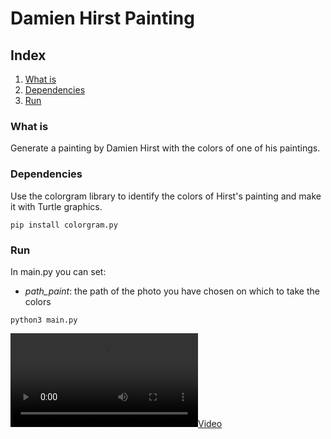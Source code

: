 # Damien Hirst Painting

## Index
1. [What is](#What-is)
2. [Dependencies](#Dependencies)
3. [Run](#Run)


### What is
Generate a painting by Damien Hirst with the colors of one of his paintings.

### Dependencies
Use the colorgram library to identify the colors of Hirst's painting and make it with Turtle graphics.
```
pip install colorgram.py
```

### Run
In main.py you can set:
- *path_paint*: the path of the photo you have chosen on which to take the colors
```
python3 main.py
```
[![Video](https://user-images.githubusercontent.com/22590804/162208941-9337da42-2b69-4ecf-adea-c380be486179.mov)](https://user-images.githubusercontent.com/22590804/162208941-9337da42-2b69-4ecf-adea-c380be486179.mov)